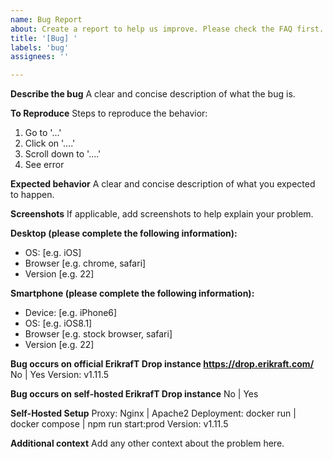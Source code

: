```yaml
---
name: Bug Report
about: Create a report to help us improve. Please check the FAQ first.
title: '[Bug] '
labels: 'bug'
assignees: ''

---
```


**Describe the bug**
A clear and concise description of what the bug is.

**To Reproduce**
Steps to reproduce the behavior:
1. Go to '...'
2. Click on '....'
3. Scroll down to '....'
4. See error

**Expected behavior**
A clear and concise description of what you expected to happen.

**Screenshots**
If applicable, add screenshots to help explain your problem.

**Desktop (please complete the following information):**
 - OS: [e.g. iOS]
 - Browser [e.g. chrome, safari]
 - Version [e.g. 22]

**Smartphone (please complete the following information):**
 - Device: [e.g. iPhone6]
 - OS: [e.g. iOS8.1]
 - Browser [e.g. stock browser, safari]
 - Version [e.g. 22]

**Bug occurs on official ErikrafT Drop instance https://drop.erikraft.com/**
No | Yes
Version: v1.11.5

**Bug occurs on self-hosted ErikrafT Drop instance**
No | Yes

**Self-Hosted Setup**
Proxy: Nginx | Apache2
Deployment: docker run | docker compose | npm run start:prod
Version: v1.11.5

**Additional context**
Add any other context about the problem here.

